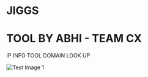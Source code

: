 # JIGGS
# TOOL BY ABHI - TEAM CX 
IP INFO TOOL DOMAIN LOOK UP 


![Test Image 1](https://f.top4top.io/p_1869eaphs0.png)
